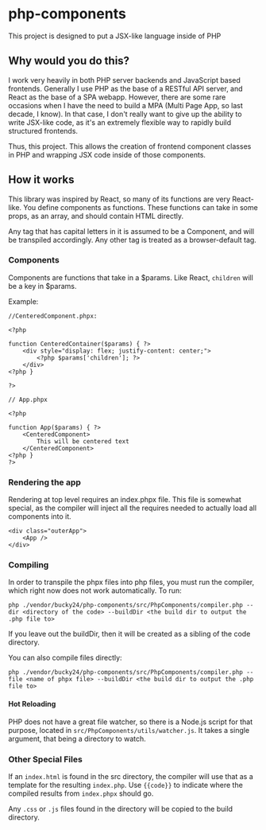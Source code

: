 # php-components

This project is designed to put a JSX-like language inside of PHP

## Why would you do this?

I work very heavily in both PHP server backends and JavaScript based frontends. Generally I use PHP as the base of a RESTful API server, and React as the base of a SPA webapp. However, there are some rare occasions when I have the need to build a MPA (Multi Page App, so last decade, I know). In that case, I don't really want to give up the ability to write JSX-like code, as it's an extremely flexible way to rapidly build structured frontends.

Thus, this project. This allows the creation of frontend component classes in PHP and wrapping JSX code inside of those components.

## How it works

This library was inspired by React, so many of its functions are very React-like. You define components as functions. These functions can take in some props, as an array, and should contain HTML directly.

Any tag that has capital letters in it is assumed to be a Component, and will be transpiled accordingly. Any other tag is treated as a browser-default tag.

### Components

Components are functions that take in a $params. Like React, `children` will be a key in $params.

Example:

```
//CenteredComponent.phpx:

<?php

function CenteredContainer($params) { ?>
    <div style="display: flex; justify-content: center;">
        <?php $params['children']; ?>
    </div>
<?php }

?>

// App.phpx

<?php

function App($params) { ?>
    <CenteredComponent>
        This will be centered text
    </CenteredComponent>
<?php }
?>
```

### Rendering the app

Rendering at top level requires an index.phpx file. This file is somewhat special, as the compiler will inject all the requires needed to actually load all components into it.

```
<div class="outerApp">
    <App />
</div>
```

### Compiling

In order to transpile the phpx files into php files, you must run the compiler, which right now does not work automatically. To run:

`php ./vendor/bucky24/php-components/src/PhpComponents/compiler.php --dir <directory of the code> --buildDir <the build dir to output the .php file to>`

If you leave out the buildDir, then it will be created as a sibling of the code directory.

You can also compile files directly:

`php ./vendor/bucky24/php-components/src/PhpComponents/compiler.php --file <name of phpx file> --buildDir <the build dir to output the .php file to>`

#### Hot Reloading

PHP does not have a great file watcher, so there is a Node.js script for that purpose, located in `src/PhpComponents/utils/watcher.js`. It takes a single argument, that being a directory to watch.

### Other Special Files

If an `index.html` is found in the src directory, the compiler will use that as a template for the resulting `index.php`. Use `{{code}}` to indicate where the compiled results from `index.phpx` should go.

Any `.css` or `.js` files found in the directory will be copied to the build directory.